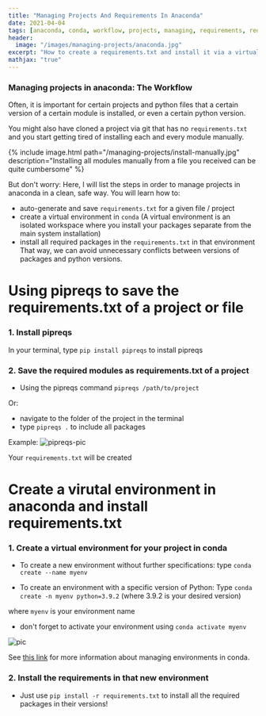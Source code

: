 ```yaml
---
title: "Managing Projects And Requirements In Anaconda"
date: 2021-04-04
tags: [anaconda, conda, workflow, projects, managing, requirements, requirements.txt]
header:
  image: "/images/managing-projects/anaconda.jpg"
excerpt: "How to create a requirements.txt and install it via a virtualenv in conda"
mathjax: "true"
---
```



### Managing projects in anaconda: The Workflow

Often, it is important for certain projects and python files that a certain version of a certain module is installed, or even a certain python version. 

You might also have cloned a project via git that has no `requirements.txt` and you start getting tired of installing each and every module manually.


{% include image.html path="/managing-projects/install-manually.jpg" description="Installing all modules manually from a file you received can be quite cumbersome" %}




But don't worry: Here, I will list the steps in order to manage projects in anaconda in a clean, safe way.
You will learn how to:
- auto-generate and save `requirements.txt` for a given file / project
- create a virtual environment in `conda`
(A virtual environment is an isolated workspace where you install your packages separate from the main system installation)
- install all required packages in the `requirements.txt` in that environment
That way, we can avoid unnecessary conflicts between versions of packages and python versions. 

# Using pipreqs to save the requirements.txt of a project or file
### 1. Install pipreqs
In your terminal, type `pip install pipreqs` to install pipreqs

### 2. Save the required modules as requirements.txt of a project
- Using the pipreqs command `pipreqs /path/to/project`

Or:
- navigate to the folder of the project in the terminal
- type `pipreqs .` to include all packages

Example:
<img src="{{ site.url }}{{ site.baseurl }}/images/managing-projects/pipreqs.jpg" alt="pipreqs-pic">


Your `requirements.txt` will be created

# Create a virutal environment in anaconda and install requirements.txt
### 1. Create a virtual environment for your project in conda
* To create a new environment without further specifications:
    type `conda create --name myenv`

* To create an environment with a specific version of Python:
    Type `conda create -n myenv python=3.9.2` (where 3.9.2 is your desired version)

where `myenv` is your environment name

* don't forget to activate your environment using `conda activate myenv`

<img src="{{ site.url }}{{ site.baseurl }}/images/managing-projects/conda-create.jpg" alt="pic">


See [this link](https://docs.conda.io/projects/conda/en/latest/user-guide/tasks/manage-environments.html) for more information about managing environments in conda.

### 2. Install the requirements in that new environment

* Just use `pip install -r requirements.txt` to install all the required packages in their versions!